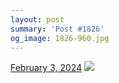 ```yaml
---
layout: post
summary: 'Post #1826'
og_image: 1826-960.jpg
---
```


<p>
  <time>
    <a href="/1826">February 3, 2024</a>
  </time>
  <a href="/1826">
    <img src="{{ site.assets_url }}/1826-480.jpg" srcset="{{ site.assets_url }}/1826-240.jpg 240w, {{ site.assets_url }}/1826-480.jpg 480w, {{ site.assets_url }}/1826-720.jpg 720w, {{ site.assets_url }}/1826-960.jpg 960w" sizes="(min-width: 700px) 50vw, calc(100vw - 2rem)" />
  </a>
</p>
